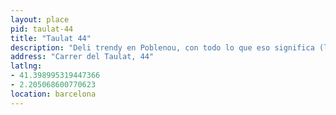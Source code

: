 ```yaml
---
layout: place
pid: taulat-44
title: "Taulat 44"
description: "Deli trendy en Poblenou, con todo lo que eso significa (lo que significa que va gente trendy… con todo lo que eso significa)."
address: "Carrer del Taulat, 44"
latlng:
- 41.398995319447366
- 2.205068600770623
location: barcelona
---
```

